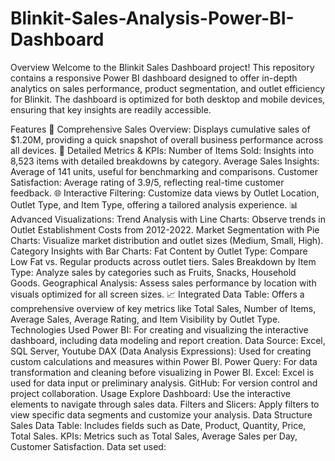 # Blinkit-Sales-Analysis-Power-BI-Dashboard
Overview
Welcome to the Blinkit Sales Dashboard project! This repository contains a responsive Power BI dashboard designed to offer in-depth analytics on sales performance, product segmentation, and outlet efficiency for Blinkit. The dashboard is optimized for both desktop and mobile devices, ensuring that key insights are readily accessible.

Features
🚀 Comprehensive Sales Overview: Displays cumulative sales of $1.20M, providing a quick snapshot of overall business performance across all devices.
🎯 Detailed Metrics & KPIs:
Number of Items Sold: Insights into 8,523 items with detailed breakdowns by category.
Average Sales Insights: Average of 141 units, useful for benchmarking and comparisons.
Customer Satisfaction: Average rating of 3.9/5, reflecting real-time customer feedback.
🌐 Interactive Filtering: Customize data views by Outlet Location, Outlet Type, and Item Type, offering a tailored analysis experience.
📊 Advanced Visualizations:
Trend Analysis with Line Charts: Observe trends in Outlet Establishment Costs from 2012-2022.
Market Segmentation with Pie Charts: Visualize market distribution and outlet sizes (Medium, Small, High).
Category Insights with Bar Charts:
Fat Content by Outlet Type: Compare Low Fat vs. Regular products across outlet tiers.
Sales Breakdown by Item Type: Analyze sales by categories such as Fruits, Snacks, Household Goods.
Geographical Analysis: Assess sales performance by location with visuals optimized for all screen sizes.
📈 Integrated Data Table: Offers a comprehensive overview of key metrics like Total Sales, Number of Items, Average Sales, Average Rating, and Item Visibility by Outlet Type.
Technologies Used
Power BI: For creating and visualizing the interactive dashboard, including data modeling and report creation.
Data Source: Excel, SQL Server, Youtube
DAX (Data Analysis Expressions): Used for creating custom calculations and measures within Power BI.
Power Query: For data transformation and cleaning before visualizing in Power BI.
Excel: Excel is used for data input or preliminary analysis.
GitHub: For version control and project collaboration.
Usage
Explore Dashboard: Use the interactive elements to navigate through sales data.
Filters and Slicers: Apply filters to view specific data segments and customize your analysis.
Data Structure
Sales Data Table: Includes fields such as Date, Product, Quantity, Price, Total Sales.
KPIs: Metrics such as Total Sales, Average Sales per Day, Customer Satisfaction.
Data set used:
